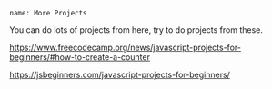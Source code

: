 ```ngMeta
name: More Projects
```

You can do lots of projects from here, try to do projects from these.

https://www.freecodecamp.org/news/javascript-projects-for-beginners/#how-to-create-a-counter

https://jsbeginners.com/javascript-projects-for-beginners/
